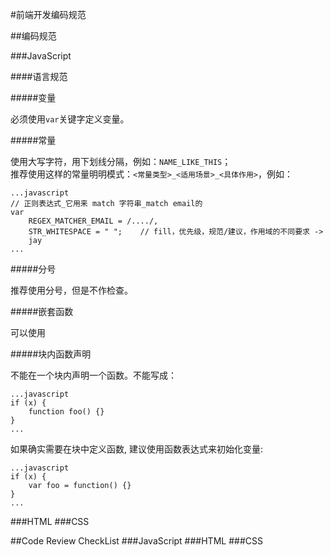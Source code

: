 #前端开发编码规范

##编码规范

###JavaScript

####语言规范

#####变量

必须使用`var`关键字定义变量。

#####常量

使用大写字符，用下划线分隔，例如：`NAME_LIKE_THIS`；  
推荐使用这样的常量明明模式：`<常量类型>_<适用场景>_<具体作用>`，例如：  
    
	...javascript
    // 正则表达式_它用来 match 字符串_match email的
    var
        REGEX_MATCHER_EMAIL = /..../,
        STR_WHITESPACE = " ";    // fill，优先级，规范/建议，作用域的不同要求 -> 
        jay
	...

#####分号

推荐使用分号，但是不作检查。

#####嵌套函数

可以使用

#####块内函数声明

不能在一个块内声明一个函数。不能写成：

    ...javascript
    if (x) {
        function foo() {}
    }
    ...

如果确实需要在块中定义函数, 建议使用函数表达式来初始化变量:

    ...javascript
    if (x) {
        var foo = function() {}
    }
    ...

###HTML
###CSS

##Code Review CheckList
###JavaScript
###HTML
###CSS
